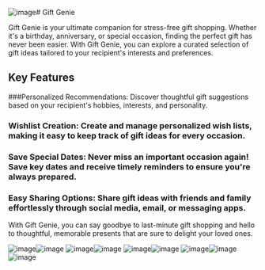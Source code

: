 ![image](https://github.com/thimeshaA/Gift-Genie/assets/101446688/4964b678-6347-4be6-950a-e9d8734841bf)# Gift Genie

Gift Genie is your ultimate companion for stress-free gift shopping. Whether it's a birthday, anniversary, or special occasion, finding the perfect gift has never been easier. With Gift Genie, you can explore a curated selection of gift ideas tailored to your recipient's interests and preferences.

## Key Features

###Personalized Recommendations: Discover thoughtful gift suggestions based on your recipient's hobbies, interests, and personality.

### Wishlist Creation: Create and manage personalized wish lists, making it easy to keep track of gift ideas for every occasion.

### Save Special Dates: Never miss an important occasion again! Save key dates and receive timely reminders to ensure you're always prepared.

### Easy Sharing Options: Share gift ideas with friends and family effortlessly through social media, email, or messaging apps.


With Gift Genie, you can say goodbye to last-minute gift shopping and hello to thoughtful, memorable presents that are sure to delight your loved ones.

![image](https://github.com/thimeshaA/Gift-Genie/assets/101446688/00a909bd-07b3-4241-9cfe-383ccd5d74cc)![image](https://github.com/thimeshaA/Gift-Genie/assets/101446688/91853e04-eb01-4174-b5fb-fe255ffc626b)
![image](https://github.com/thimeshaA/Gift-Genie/assets/101446688/effa7e11-e250-4aa9-9936-5a38e28c3ffc)![image](https://github.com/thimeshaA/Gift-Genie/assets/101446688/0d933213-41eb-48a4-b436-f64152ae50dc)
![image](https://github.com/thimeshaA/Gift-Genie/assets/101446688/65499b81-a39a-4e0b-897e-ed31433890b7)![image](https://github.com/thimeshaA/Gift-Genie/assets/101446688/6f2e8229-9f78-4e03-b0f3-b172a6f086ae)
![image](https://github.com/thimeshaA/Gift-Genie/assets/101446688/5495201c-a88b-4701-af8c-df07b1d7feb9)![image](https://github.com/thimeshaA/Gift-Genie/assets/101446688/80e59768-a1aa-4994-9eb4-84d304fb3030)
![image](https://github.com/thimeshaA/Gift-Genie/assets/101446688/16494370-2aa5-43ca-9d9d-eb8c6d2c8bff)









